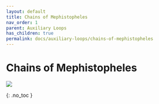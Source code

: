 ```yaml
---
layout: default
title: Chains of Mephistopheles
nav_order: 1
parent: Auxiliary Loops
has_children: true
permalink: docs/auxiliary-loops/chains-of-mephistopheles
---
```


# Chains of Mephistopheles

![](https://i.imgur.com/UBs6lD9.png)

{: .no_toc }
